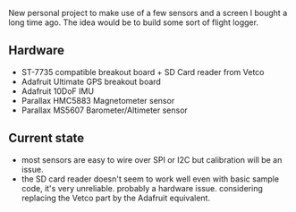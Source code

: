 New personal project to make use of a few sensors and a screen I bought a long time ago. The idea would be to build some sort of flight logger.

## Hardware
* ST-7735 compatible breakout board + SD Card reader from Vetco
* Adafruit Ultimate GPS breakout board
* Adafruit 10DoF IMU
* Parallax HMC5883 Magnetometer sensor
* Parallax MS5607 Barometer/Altimeter sensor

## Current state
* most sensors are easy to wire over SPI or I2C but calibration will be an issue.
* the SD card reader doesn't seem to work well even with basic sample code, it's very unreliable. probably a hardware issue. considering replacing the Vetco part by the Adafruit equivalent.